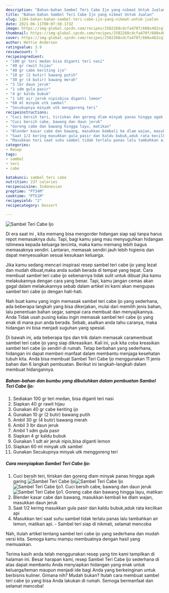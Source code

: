 ```yaml
---
description: "Bahan-bahan Sambel Teri Cabe Ijo yang nikmat Untuk Jualan"
title: "Bahan-bahan Sambel Teri Cabe Ijo yang nikmat Untuk Jualan"
slug: 1104-bahan-bahan-sambel-teri-cabe-ijo-yang-nikmat-untuk-jualan
date: 2021-06-11T00:07:50.173Z
image: https://img-global.cpcdn.com/recipes/2582268cdcfa470f/680x482cq70/sambel-teri-cabe-ijo-foto-resep-utama.jpg
thumbnail: https://img-global.cpcdn.com/recipes/2582268cdcfa470f/680x482cq70/sambel-teri-cabe-ijo-foto-resep-utama.jpg
cover: https://img-global.cpcdn.com/recipes/2582268cdcfa470f/680x482cq70/sambel-teri-cabe-ijo-foto-resep-utama.jpg
author: Hettie Anderson
ratingvalue: 3.9
reviewcount: 7
recipeingredient:
- "100 gr teri medan bisa diganti teri nasi"
- "40 gr rawit hijau"
- "40 gr cabe keriting ijo"
- "10 gr (2 butir) bawang putih"
- "30 gr (4 butir) bawang merah"
- "3 lbr daun jeruk"
- "1 sdm gula pasir"
- "4 gr kaldu bubuk"
- "1 sdt air jeruk nipisbisa diganti lemon"
- "60 ml minyak utk sambel"
- "Secukupnya minyak utk menggoreng teri"
recipeinstructions:
- "Cuci bersih teri, tiriskan dan goreng dlam minyak panas hingga agak garing"
- "Cuci bersih cabe, bawang dan daun jeruk"
- "Goreng cabe dan bawang hingga layu, matikan"
- "Blender kasar cabe dan bawang, masukkan kembali ke dlam wajan, masukkan daun jeruk"
- "Saat 1/2 kering masukkan gula pasir dan kaldu bubuk,aduk rata kecilkan api"
- "Masukkan teri saat suhu sambel tidak terlalu panas lalu tambahkan air lemon, matikan api. Sambel teri siap di nikmati, selamat mencoba"
categories:
- Resep
tags:
- sambel
- teri
- cabe

katakunci: sambel teri cabe 
nutrition: 237 calories
recipecuisine: Indonesian
preptime: "PT34M"
cooktime: "PT51M"
recipeyield: "2"
recipecategory: Dessert

---
```



![Sambel Teri Cabe Ijo](https://img-global.cpcdn.com/recipes/2582268cdcfa470f/680x482cq70/sambel-teri-cabe-ijo-foto-resep-utama.jpg)

Di era  saat ini , kita memang bisa mengorder hidangan siap saji tanpa harus repot memasaknya dulu. Tapi, bagi kamu yang mau menyuguhkan hidangan istimewa kepada keluarga tercinta, maka kamu memang lebih bagus memasaknya sendiri. Lantaran, memasak sendiri jauh lebih higienis dan dapat menyesuaikan sesuai kesukaan keluarga.

Jika kamu sedang mencari inspirasi resep sambel teri cabe ijo yang lezat dan mudah dibuat,maka anda sudah berada di tempat yang tepat. Cara membuat sambel teri cabe ijo  sebenarnya tidak sulit untuk dibuat jika kamu melakukannya dengan cara yang benar. Tapi, kamu jangan cemas akan gagal dalam melakukannya 
sebab dalam artikel ini kami akan mengupas sambel teri cabe ijo dengan hati-hati.  



Nah buat kamu yang ingin memasak sambel teri cabe ijo yang sederhana, ada beberapa langkah yang bisa dikerjakan, mulai dari memilih jenis bahan, lalu penentuan bahan segar, sampai cara membuat dan menyajikannya. Anda Tidak usah pusing kalau ingin memasak sambel teri cabe ijo yang enak di mana pun anda berada. Sebab, asalkan anda  tahu caranya, maka hidangan ini bisa menjadi suguhan yang spesial.

Di bawah ini, ada beberapa tips dan trik dalam memasak caramembuat sambel teri cabe ijo yang siap dikreasikan. Kali ini, yuk kita coba kreasikan sambel teri cabe ijo sendiri di rumah. Tetap berbahan yang sederhana, hidangan ini dapat memberi manfaat dalam membantu menjaga kesehatan tubuh kita. Anda bisa membuat Sambel Teri Cabe Ijo menggunakan 11 jenis bahan dan 6 langkah pembuatan. Berikut ini langkah-langkah dalam membuat hidangannya.

<!--inarticleads1-->

##### Bahan-bahan dan bumbu yang dibutuhkan dalam pembuatan Sambel Teri Cabe Ijo:

1. Sediakan 100 gr teri medan, bisa diganti teri nasi
1. Siapkan 40 gr rawit hijau
1. Gunakan 40 gr cabe keriting ijo
1. Gunakan 10 gr (2 butir) bawang putih
1. Ambil 30 gr (4 butir) bawang merah
1. Ambil 3 lbr daun jeruk
1. Ambil 1 sdm gula pasir
1. Siapkan 4 gr kaldu bubuk
1. Gunakan 1 sdt air jeruk nipis,bisa diganti lemon
1. Siapkan 60 ml minyak utk sambel
1. Gunakan Secukupnya minyak utk menggoreng teri




<!--inarticleads2-->

##### Cara menyiapkan Sambel Teri Cabe Ijo:

1. Cuci bersih teri, tiriskan dan goreng dlam minyak panas hingga agak garing
<img src="https://img-global.cpcdn.com/steps/0820f7299262ba3a/160x128cq70/sambel-teri-cabe-ijo-langkah-memasak-1-foto.jpg" alt="Sambel Teri Cabe Ijo"><img src="https://img-global.cpcdn.com/steps/6d21d43df61a8e10/160x128cq70/sambel-teri-cabe-ijo-langkah-memasak-1-foto.jpg" alt="Sambel Teri Cabe Ijo"><img src="https://img-global.cpcdn.com/steps/ce0b25d5137af7b3/160x128cq70/sambel-teri-cabe-ijo-langkah-memasak-1-foto.jpg" alt="Sambel Teri Cabe Ijo">1. Cuci bersih cabe, bawang dan daun jeruk
<img src="https://img-global.cpcdn.com/steps/c103fad889655338/160x128cq70/sambel-teri-cabe-ijo-langkah-memasak-2-foto.jpg" alt="Sambel Teri Cabe Ijo">1. Goreng cabe dan bawang hingga layu, matikan
1. Blender kasar cabe dan bawang, masukkan kembali ke dlam wajan, masukkan daun jeruk
1. Saat 1/2 kering masukkan gula pasir dan kaldu bubuk,aduk rata kecilkan api
1. Masukkan teri saat suhu sambel tidak terlalu panas lalu tambahkan air lemon, matikan api. - Sambel teri siap di nikmati, selamat mencoba




Nah, itulah artikel tentang  sambel teri cabe ijo  yang sederhana dan mudah versi kita. Semoga kamu mampu membuatnya dengan hasil yang memuaskan. 

Terima kasih anda telah menggunakan resep yang tim kami tampilkan di halaman ini. Besar harapan kami, resep  Sambel Teri Cabe Ijo sederhana di atas dapat membantu Anda menyiapkan hidangan yang enak untuk keluarga/teman maupun menjadi ide bagi Anda yang berkeinginan untuk berbisnis kuliner. Gimana nih? Mudah bukan? Itulah cara membuat sambel teri cabe ijo yang bisa Anda lakukan di rumah. Semoga bermanfaat dan selamat mencoba!

